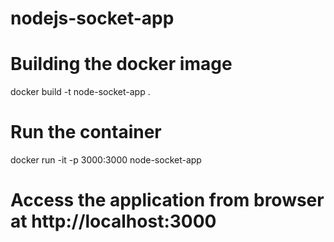 # nodejs-socket-app

# Building the docker image

docker build -t node-socket-app .

# Run the container 

docker run -it -p 3000:3000 node-socket-app

# Access the application from browser at http://localhost:3000

